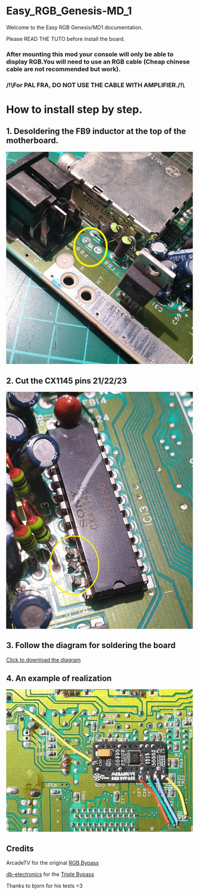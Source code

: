  # Easy_RGB_Genesis-MD_1

Welcome to the Easy RGB Genesis/MD1 documentation.

Please READ THE TUTO before install the board.

### After mounting this mod your console will only be able to display RGB.You will need to use an RGB cable (Cheap chinese cable are not recommended but work).

### /!\For PAL FRA, DO NOT USE THE CABLE WITH AMPLIFIER./!\



# How to install step by step. 

## 1.	Desoldering the FB9 inductor at the top of the motherboard.

![Desoldering FB9 Image](https://github.com/sansors/Easy_RGB_Genesis-MD_1/blob/main/FB9_remove.jpg)

## 2. Cut the CX1145 pins 21/22/23

![Cut CX1145 PINS](https://github.com/sansors/Easy_RGB_Genesis-MD_1/blob/main/CX1145_pins.jpg)

## 3. Follow the diagram for soldering the board

[Click to download the diagram](https://github.com/sansors/Easy_RGB_Genesis-MD_1/blob/main/MD1_PAL_DIAGRAM.jpg?raw=true)

## 4.	An example of realization

![Example](https://github.com/sansors/Easy_RGB_Genesis-MD_1/blob/main/Example3.jpg)

## Credits

ArcadeTV for the original [RGB Bypass](https://www.sega-16.com/forum/showthread.php?28736-RGB-Bypass-PCBs-for-MD1-MD2-SMS1-SMS2-NG-AES)

[db-electronics](https://github.com/db-electronics) for the [Triple Bypass](https://github.com/db-electronics/triple-bypass-kicad)

Thanks to bjorn for his tests <3
